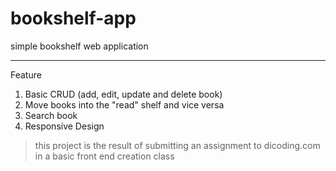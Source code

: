 # bookshelf-app
simple bookshelf web application

----------
Feature

1. Basic CRUD (add, edit, update and delete book)
2. Move books into the "read" shelf and vice versa
3. Search book
4. Responsive Design

> this project is the result of submitting an assignment to dicoding.com in a basic front end creation class